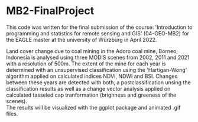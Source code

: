 # MB2-FinalProject

This code was written for the final submission of the course: 'Introduction to programming and statistics for remote sensing and GIS' (04-GEO-MB2) for the EAGLE master at the university of Würzburg in April 2022.

Land cover change due to coal mining in the Adoro coal mine, Borneo, Indonesia is analysed using three MODIS scenes from 2002, 2011 and 2021 with a resolution of 500m.
The extent of the mine for each year is determined with an unsupervised classification using the 'Hartigan-Wong' algorithm applied on calculated indices NDVI, NDWI and BSI. 
Changes between these years are detected with both, a postclassification unsing the classification results as well as a change vector analysis applied on calculated tasseled cap tranformation (brighness and greeness of the scenes).  
The results will be visualized with the ggplot package and animated .gif files. 
